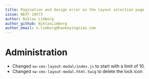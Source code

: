 ```yaml
---
title: Pagination and design error on the layout selection page
issue: NEXT-19573
author: Niklas Limberg
author_github: NiklasLimberg
author_email: n.limberg@haokeyingxiao.com
---
```

# Administration
* Changed `sw-cms-layout-modal/index.js` to start with a limit of 10.
* Changed `sw-cms-layout-modal.html.twig` to delete the lock icon
